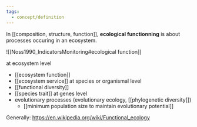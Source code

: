 ```yaml
---
tags:
  - concept/definition
---
```

In [[composition, structure, function]], **ecological functionning** is about processes occuring in an ecosystem.

![[Noss1990_IndicatorsMonitoring#ecological function]]

at ecosystem level
- [[ecosystem function]]
- [[ecosystem service]]
at species or organismal level
- [[functional diversity]]
- [[species trait]]
at genes level
- evolutionary processes (evolutionary ecology, [[phylogenetic diversity]])
	- [[minimum population size to maintain evolutionary potential]]

Generally: https://en.wikipedia.org/wiki/Functional_ecology